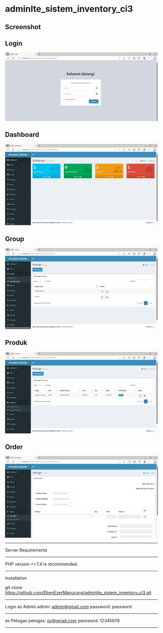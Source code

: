 # adminlte_sistem_inventory_ci3


## Screenshot 
## Login

![App Screenshot](https://github.com/EbenEzerManurung/adminlte_sistem_inventory_ci3/blob/main/screenshot/login.JPG?raw=true)

## Dashboard
![App Screenshot](https://github.com/EbenEzerManurung/adminlte_sistem_inventory_ci3/blob/main/screenshot/dashboard.JPG?raw=true)

## Group
![App Screenshot](https://github.com/EbenEzerManurung/adminlte_sistem_inventory_ci3/blob/main/screenshot/group.JPG?raw=true)

## Produk
![App Screenshot](https://github.com/EbenEzerManurung/adminlte_sistem_inventory_ci3/blob/main/screenshot/product.JPG?raw=true)

## Order
![App Screenshot](https://github.com/EbenEzerManurung/adminlte_sistem_inventory_ci3/blob/main/screenshot/order.JPG?raw=true)




*******************
Server Requirements
*******************

PHP version <=7.4 is recommended.


************
Installation

git clone https://github.com/EbenEzerManurung/adminlte_sistem_inventory_ci3.git
************

Login
as Admin
admin: admin@gmail.com
password: password

************
as Petugas
petugas: oy@gmail.com
password: 12345678
************

